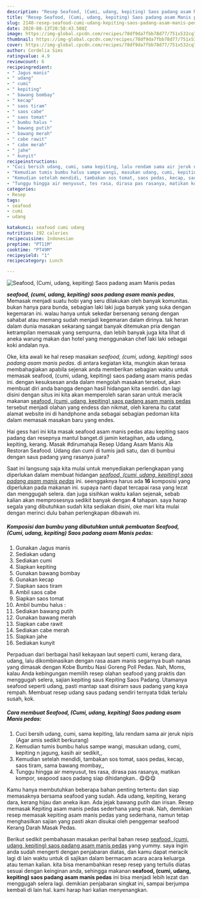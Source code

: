 ```yaml
---
description: "Resep Seafood, (Cumi, udang, kepiting) Saos padang asam Manis pedas, Anti Gagal"
title: "Resep Seafood, (Cumi, udang, kepiting) Saos padang asam Manis pedas, Anti Gagal"
slug: 2140-resep-seafood-cumi-udang-kepiting-saos-padang-asam-manis-pedas-anti-gagal
date: 2020-08-13T20:58:43.508Z
image: https://img-global.cpcdn.com/recipes/78df9da7fbb78d77/751x532cq70/seafood-cumi-udang-kepiting-saos-padang-asam-manis-pedas-foto-resep-utama.jpg
thumbnail: https://img-global.cpcdn.com/recipes/78df9da7fbb78d77/751x532cq70/seafood-cumi-udang-kepiting-saos-padang-asam-manis-pedas-foto-resep-utama.jpg
cover: https://img-global.cpcdn.com/recipes/78df9da7fbb78d77/751x532cq70/seafood-cumi-udang-kepiting-saos-padang-asam-manis-pedas-foto-resep-utama.jpg
author: Cordelia Sims
ratingvalue: 4.9
reviewcount: 6
recipeingredient:
- " Jagus manis"
- " udang"
- " cumi"
- " kepiting"
- " bawang bombay"
- " kecap"
- " saos tiram"
- " saos cabe"
- " saos tomat"
- " bumbu halus "
- " bawang putih"
- " bawang merah"
- " cabe rawit"
- " cabe merah"
- " jahe"
- " kunyit"
recipeinstructions:
- "Cuci bersih udang, cumi, sama kepiting, lalu rendam sama air jeruk nipis (Agar amis sedikit berkurang)"
- "Kemudian tumis bumbu halus sampe wangi, masukan udang, cumi, kepiting n jagung, kasih air sedikit,,"
- "Kemudian setelah mendidi, tambakan sos tomat, saos pedas, kecap, saos tiram, sama bawang mombay,,"
- "Tunggu hingga air menyusut, tes rasa, dirasa pas rasanya, matikan kompor, seapood saos padang siap dihidangkan.. 😋😋😋"
categories:
- Resep
tags:
- seafood
- cumi
- udang

katakunci: seafood cumi udang 
nutrition: 192 calories
recipecuisine: Indonesian
preptime: "PT11M"
cooktime: "PT49M"
recipeyield: "1"
recipecategory: Lunch

---
```



![Seafood, (Cumi, udang, kepiting) Saos padang asam Manis pedas](https://img-global.cpcdn.com/recipes/78df9da7fbb78d77/751x532cq70/seafood-cumi-udang-kepiting-saos-padang-asam-manis-pedas-foto-resep-utama.jpg)

<b><i>seafood, (cumi, udang, kepiting) saos padang asam manis pedas</i></b>, Memasak menjadi suatu hobi yang seru dilakukan oleh banyak komunitas. bukan hanya para bunda, sebagian laki laki juga banyak yang suka dengan kegemaran ini. walau hanya untuk sekedar bersenang senang dengan sahabat atau memang sudah menjadi kegemaran dalam dirinya. tak heran dalam dunia masakan sekarang sangat banyak ditemukan pria dengan ketrampilan memasak yang sempurna, dan lebih banyak juga kita lihat di aneka warung makan dan hotel yang menggunakan chef laki laki sebagai koki andalan nya.

Oke, kita awali ke hal resep masakan <i>seafood, (cumi, udang, kepiting) saos padang asam manis pedas</i>. di antara kegiatan kita, mungkin akan terasa membahagiakan apabila sejenak anda memberikan sebagian waktu untuk memasak seafood, (cumi, udang, kepiting) saos padang asam manis pedas ini. dengan kesuksesan anda dalam mengolah masakan tersebut, akan membuat diri anda bangga dengan hasil hidangan kita sendiri. dan lagi disini dengan situs ini kita akan memperoleh saran saran untuk meracik makanan <u>seafood, (cumi, udang, kepiting) saos padang asam manis pedas</u> tersebut menjadi olahan yang endess dan nikmat, oleh karena itu catat alamat website ini di handphone anda sebagai sebagian pedoman kita dalam memasak masakan baru yang endes.

Hai gess hari ini kita masak seafood asam manis pedas atau kepiting saos padang dan resepnya mantul banget.di jamin ketagihan, ada udang, kepiting, kerang. Masak #dirumahaja Resep Udang Asam Manis Ala Restoran Seafood. Udang dan cumi di tumis jadi satu, dan di bumbui dengan saus padang yang rasanya juara?


Saat ini langsung saja kita mulai untuk menyediakan perlengkapan yang diperlukan dalam membuat hidangan <u><i>seafood, (cumi, udang, kepiting) saos padang asam manis pedas</i></u> ini. seenggaknya harus ada <b>16</b> komposisi yang diperlukan pada makanan ini. supaya nanti dapat tercapai rasa yang lezat dan menggugah selera. dan juga sisihkan waktu kalian sejenak, sebab kalian akan memprosesnya sedikit banyak dengan <b>4</b> tahapan. saya harap segala yang dibutuhkan sudah kita sediakan disini, oke mari kita mulai dengan merinci dulu bahan perlengkapan dibawah ini.

<!--inarticleads1-->

##### Komposisi dan bumbu yang dibutuhkan untuk pembuatan Seafood, (Cumi, udang, kepiting) Saos padang asam Manis pedas:

1. Gunakan  Jagus manis
1. Sediakan  udang
1. Sediakan  cumi
1. Siapkan  kepiting
1. Gunakan  bawang bombay
1. Gunakan  kecap
1. Siapkan  saos tiram
1. Ambil  saos cabe
1. Siapkan  saos tomat
1. Ambil  bumbu halus :
1. Sediakan  bawang putih
1. Gunakan  bawang merah
1. Siapkan  cabe rawit
1. Sediakan  cabe merah
1. Siapkan  jahe
1. Sediakan  kunyit


Perpaduan dari berbagai hasil kekayaan laut seperti cumi, kerang dara, udang, lalu dikombinasikan dengan rasa asam manis segarnya buah nanas yang dimasak dengan Kobe Bumbu Nasi Goreng Poll Pedas. Nah, Moms, kalau Anda kebingungan memilih resep olahan seafood yang praktis dan menggugah selera, sajian kepiting saus Kepiting Saos Padang. Utamanya seafood seperti udang, pasti mantap saat disiram saus padang yang kaya rempah. Membuat resep udang saus padang sendiri ternyata tidak terlalu susah, kok. 

<!--inarticleads2-->

##### Cara membuat Seafood, (Cumi, udang, kepiting) Saos padang asam Manis pedas:

1. Cuci bersih udang, cumi, sama kepiting, lalu rendam sama air jeruk nipis (Agar amis sedikit berkurang)
1. Kemudian tumis bumbu halus sampe wangi, masukan udang, cumi, kepiting n jagung, kasih air sedikit,,
1. Kemudian setelah mendidi, tambakan sos tomat, saos pedas, kecap, saos tiram, sama bawang mombay,,
1. Tunggu hingga air menyusut, tes rasa, dirasa pas rasanya, matikan kompor, seapood saos padang siap dihidangkan.. 😋😋😋


Kamu hanya membutuhkan beberapa bahan penting tertentu dan siap memasaknya bersama seafood yang sudah. Ada udang, kepiting, kerang dara, kerang hijau dan aneka ikan. Ada jejak bawang putih dan irisan. Resep memasak Kepiting asam manis pedas sederhana yang enak. Nah, demikian resep memasak kepiting asam manis pedas yang sederhana, namun tetap menghasilkan sajian yang pasti akan disukai oleh penggemar seafood Kerang Darah Masak Pedas. 

Berikut sedikit pembahasan masakan perihal bahan resep <u>seafood, (cumi, udang, kepiting) saos padang asam manis pedas</u> yang yummy. saya ingin anda sudah mengerti dengan penjabaran diatas, dan kamu dapat meracik lagi di lain waktu untuk di sajikan dalam bermacam acara acara keluarga atau teman kalian. kita bisa menambahkan resep resep yang tertulis diatas sesuai dengan keinginan anda, sehingga makanan <b>seafood, (cumi, udang, kepiting) saos padang asam manis pedas</b> ini bisa menjadi lebih lezat dan menggugah selera lagi. demikian penjabaran singkat ini, sampai berjumpa kembali di lain hal. kami harap hari kalian menyenangkan.
